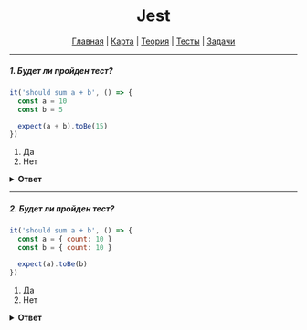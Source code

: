 <div align="center">

# Jest

[Главная](https://github.com/dollaween/junior-roadmap/)
|
[Карта](/roadmap/README.md)
|
[Теория](/theory/README.md)
|
[Тесты](/tests/README.md)
|
[Задачи](/tasks/README.md)

</div>

---

##### 1. Будет ли пройден тест?

```js
it('should sum a + b', () => {
  const a = 10
  const b = 5

  expect(a + b).toBe(15)
})
```

1. Да
2. Нет

<details><summary><b>Ответ</b></summary>
<p>

  **Ответ: 1**

</p>
</details>

---

##### 2. Будет ли пройден тест?

```js
it('should sum a + b', () => {
  const a = { count: 10 }
  const b = { count: 10 }

  expect(a).toBe(b)
})
```

1. Да
2. Нет

<details><summary><b>Ответ</b></summary>
<p>

  **Ответ: 2**
  
  Будет ошибка — "Received: serializes to the same string".

  Объекты нужно сравнивать через утверждение `.toEqual`.
  
  ```js
  it('should sum a + b', () => {
    const a = { count: 10 }
    const b = { count: 10 }

    expect(a).toEqual(b)
  })
  ```

</p>
</details>



